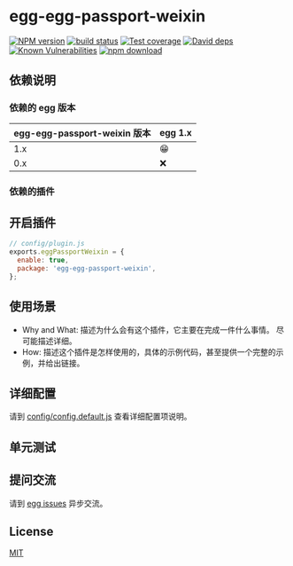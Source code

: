 # egg-egg-passport-weixin

[![NPM version][npm-image]][npm-url]
[![build status][travis-image]][travis-url]
[![Test coverage][codecov-image]][codecov-url]
[![David deps][david-image]][david-url]
[![Known Vulnerabilities][snyk-image]][snyk-url]
[![npm download][download-image]][download-url]

[npm-image]: https://img.shields.io/npm/v/egg-egg-passport-weixin.svg?style=flat-square
[npm-url]: https://npmjs.org/package/egg-egg-passport-weixin
[travis-image]: https://img.shields.io/travis/eggjs/egg-egg-passport-weixin.svg?style=flat-square
[travis-url]: https://travis-ci.org/eggjs/egg-egg-passport-weixin
[codecov-image]: https://img.shields.io/codecov/c/github/eggjs/egg-egg-passport-weixin.svg?style=flat-square
[codecov-url]: https://codecov.io/github/eggjs/egg-egg-passport-weixin?branch=master
[david-image]: https://img.shields.io/david/eggjs/egg-egg-passport-weixin.svg?style=flat-square
[david-url]: https://david-dm.org/eggjs/egg-egg-passport-weixin
[snyk-image]: https://snyk.io/test/npm/egg-egg-passport-weixin/badge.svg?style=flat-square
[snyk-url]: https://snyk.io/test/npm/egg-egg-passport-weixin
[download-image]: https://img.shields.io/npm/dm/egg-egg-passport-weixin.svg?style=flat-square
[download-url]: https://npmjs.org/package/egg-egg-passport-weixin

<!--
Description here.
-->

## 依赖说明

### 依赖的 egg 版本

egg-egg-passport-weixin 版本 | egg 1.x
--- | ---
1.x | 😁
0.x | ❌

### 依赖的插件
<!--

如果有依赖其它插件，请在这里特别说明。如

- security
- multipart

-->

## 开启插件

```js
// config/plugin.js
exports.eggPassportWeixin = {
  enable: true,
  package: 'egg-egg-passport-weixin',
};
```

## 使用场景

- Why and What: 描述为什么会有这个插件，它主要在完成一件什么事情。
尽可能描述详细。
- How: 描述这个插件是怎样使用的，具体的示例代码，甚至提供一个完整的示例，并给出链接。

## 详细配置

请到 [config/config.default.js](config/config.default.js) 查看详细配置项说明。

## 单元测试

<!-- 描述如何在单元测试中使用此插件，例如 schedule 如何触发。无则省略。-->

## 提问交流

请到 [egg issues](https://github.com/eggjs/egg/issues) 异步交流。

## License

[MIT](LICENSE)
